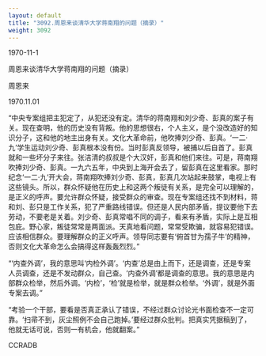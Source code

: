 ```yaml
---
layout: default
title: "3092.周恩来谈清华大学蒋南翔的问题（摘录）"
weight: 3092
---
```


1970-11-1

周恩来谈清华大学蒋南翔的问题（摘录）

周恩来

1970.11.01

“中央专案组把主犯定了，从犯还没有定。清华的蒋南翔和刘少奇、彭真的案子有关。现在查明，他的历史没有背叛。他的思想很右，个人主义，是个没改造好的知识分子，这和他的地主出身有关。文化大革命前，他吹捧刘少奇、彭真。‘一二·九’学生运动刘少奇、彭真根本没有份。当时彭真反领导，被捕以后自首了。彭真就和一些坏分子来往。张洁清的叔叔是个大汉奸，彭真和他们来往。可是，蒋南翔吹捧刘少奇、彭真。一九六五年，中央到上海开会去了，留彭真在这里看家。那时纪念‘一二·九’开大会，蒋南翔吹捧刘少奇、彭真，彭真几次站起来鼓掌，电视上有这些镜头。所以，群众怀疑他在历史上和这两个叛徒有关系，是完全可以理解的，是正义的呼声。要允许群众怀疑，接受群众的审查。现在专案组还找不到材料，蒋和刘、彭只是工作关系，犯了严重路线错误。但还是人民内部矛盾，提议要他下去劳动，不要老是关着。刘少奇、彭真常唱不同的调子，看来有矛盾，实际上是互相包庇。野心家，叛徒常常是两面派。天真地看问题，常常受欺骗，就容易犯错误。应该相信群众。要理解群众的正义呼声。领导同志要有‘俯首甘为孺子牛’的精神，否则文化大革命怎么会搞得这样轰轰烈烈。”

“‘内查外调’，我的意思叫‘内检外调’。‘内查’总是由上而下，还是调查，还是专案人员调查，还是不发动群众，自己查。‘内查外调’都是调查的意思。我的意思是内部群众检举，然后外调。‘内检’，‘检’就是检举，就是群众检举。‘外调’，就是外面专案去调。”

“考验一个干部，要看是否真正承认了错误，不经过群众讨论光书面检查不一定可靠。‘扫帚不到，灰尘照例不会自己跑掉。’要经过群众批判。把真实凭据稿到了，他就无话可说，否则一有机会，他就翻案。”

CCRADB


